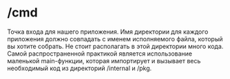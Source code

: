 # /cmd
Точка входа для нашего приложения. Имя директории для каждого приложения должно совпадать с именем исполняемого файла, который вы хотите собрать. Не стоит располагать в этой директории много кода. Самой распространенной практикой является использование маленькой main-функции, которая импортирует и вызывает весь необходимый код из директорий /internal и /pkg.

